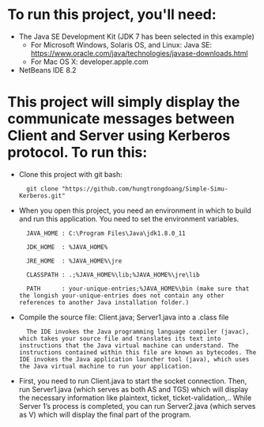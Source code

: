 # To run this project, you'll need:
* The Java SE Development Kit (JDK 7 has been selected in this example)
	- For Microsoft Windows, Solaris OS, and Linux: Java SE: https://www.oracle.com/java/technologies/javase-downloads.html
	- For Mac OS X: developer.apple.com
* NetBeans IDE 8.2 

# This project will simply display the communicate messages between Client and Server using Kerberos protocol. To run this:
* Clone this project with git bash: 

		git clone "https://github.com/hungtrongdoang/Simple-Simu-Kerberos.git" 

* When you open this project, you need an environment in which to build and run this application. You need to set the environment variables.


		JAVA_HOME : C:\Program Files\Java\jdk1.8.0_11

		JDK_HOME  : %JAVA_HOME%

		JRE_HOME  : %JAVA_HOME%\jre

		CLASSPATH : .;%JAVA_HOME%\lib;%JAVA_HOME%\jre\lib

		PATH      : your-unique-entries;%JAVA_HOME%\bin (make sure that the longish your-unique-entries does not contain any other references to another Java installation folder.)


* Compile the source file: Client.java; Server1.java into a .class file

		The IDE invokes the Java programming language compiler (javac), which takes your source file and translates its text into instructions that the Java virtual machine can understand. The instructions contained within this file are known as bytecodes. The IDE invokes the Java application launcher tool (java), which uses the Java virtual machine to run your application.

* First, you need to run Client.java to start the socket connection. Then, run Server1.java (which serves as both AS and TGS) which will display the necessary information like plaintext, ticket, ticket-validation,.. While Server 1’s process is completed, you can run Server2.java (which serves as V) which will display the final part of the program.

   
